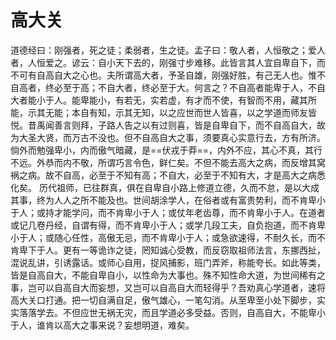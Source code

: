 # 高大关

道德经曰：刚强者，死之徒；柔弱者，生之徒。孟子曰：敬人者，人恒敬之；爱人者，人恒爱之。谚云：自小天下去的，刚强寸步难移。此皆言其人宜自卑自下，而不可有自高自大之心也。夫所谓高大者，予圣自雄，刚强好胜，有己无人也。惟不自高者，终必至于高；不自大者，终必至于大。何言之？不自高者能卑于人，不自大者能小于人。能卑能小，有若无，实若虚，有才而不使，有智而不用，藏其所能，示其无能；本自有知，示其无知，以之应世而世人皆喜，以之学道而师友皆悦。昔禹闻善言则拜，子路人告之以有过则喜，皆是自卑自下，而不自高自大，故为大圣大贤，而万古不没也。但不自高自大之事，须要真心实意行去，方有所济。倘外而勉强卑小，内而傲气暗藏，是==伏戎于莽==，内外不应，其心不真，其行不远。外恭而内不敬，所谓巧言令色，鲜仁矣。不但不能去高大之病，而反增其窝祸之病。故不自高，必至于不知有高；不自大，必至于不知有大，才是高大之病悉化矣。 历代祖师，已往群真，俱在自卑自小路上修道立德，久而不怠，是以大成其事，终为人人之所不能及也。世间胡涂学人，在俗者或有富贵势利，而不肯卑小于人；或持才能学问，而不肯卑小于人；或仗年老齿尊，而不肯卑小于人。在道者或记几卷丹经，自谓有得，而不肯卑小于人；或学几段工夫，自负抱道，而不肯卑小于人；或随心任性，高傲无忌，而不肯卑小于人；或急欲速得，不耐久长，而不肯卑下于人。更有一等诡诈之徒，罔知诚心受教，而反窃取祖师法言，东挪西扯，混说乱讲，引诱露话。或师心自用，捉风捕影，班门弄斧，称能夸长。如此等类，皆是自高自大，不能自卑自小，以性命为大事也。殊不知性命大道，为世间稀有之事，岂可以自高自大而妄想，又岂可以自高自大而轻得乎？吾劝真心学道者，速将高大关口打通。把一切自满自足，傲气雄心，一笔勾消。从至卑至小处下脚步，实实落落学去。不但应世无祸无灾，而且学道必多受益。否则，自高自大，不能卑小于人，谁肯以高大之事来说？妄想明道，难矣。
